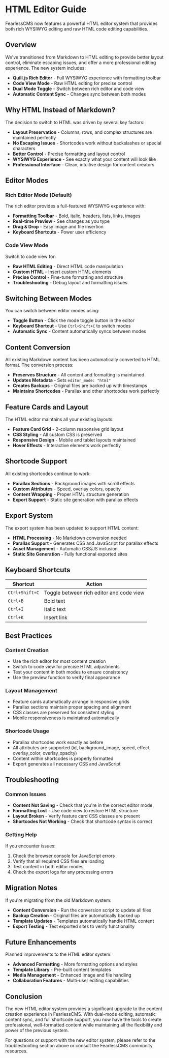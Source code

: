 # HTML Editor Guide

FearlessCMS now features a powerful HTML editor system that provides both rich WYSIWYG editing and raw HTML code editing capabilities.

## Overview

We've transitioned from Markdown to HTML editing to provide better layout control, eliminate escaping issues, and offer a more professional editing experience. The new system includes:

- **Quill.js Rich Editor** - Full WYSIWYG experience with formatting toolbar
- **Code View Mode** - Raw HTML editing for precise control
- **Dual Mode Toggle** - Switch between rich editor and code view
- **Automatic Content Sync** - Changes sync between both modes

## Why HTML Instead of Markdown?

The decision to switch to HTML was driven by several key factors:

- **Layout Preservation** - Columns, rows, and complex structures are maintained perfectly
- **No Escaping Issues** - Shortcodes work without backslashes or special characters
- **Better Control** - Precise formatting and layout control
- **WYSIWYG Experience** - See exactly what your content will look like
- **Professional Interface** - Clean, intuitive design for content creators

## Editor Modes

### Rich Editor Mode (Default)

The rich editor provides a full-featured WYSIWYG experience with:

- **Formatting Toolbar** - Bold, italic, headers, lists, links, images
- **Real-time Preview** - See changes as you type
- **Drag & Drop** - Easy image and file insertion
- **Keyboard Shortcuts** - Power user efficiency

### Code View Mode

Switch to code view for:

- **Raw HTML Editing** - Direct HTML code manipulation
- **Custom HTML** - Insert custom HTML elements
- **Precise Control** - Fine-tune formatting and structure
- **Troubleshooting** - Debug layout and formatting issues

## Switching Between Modes

You can switch between editor modes using:

- **Toggle Button** - Click the mode toggle button in the editor
- **Keyboard Shortcut** - Use `Ctrl+Shift+C` to switch modes
- **Automatic Sync** - Content automatically syncs between modes

## Content Conversion

All existing Markdown content has been automatically converted to HTML format. The conversion process:

- **Preserves Structure** - All content and formatting is maintained
- **Updates Metadata** - Sets `editor_mode: "html"`
- **Creates Backups** - Original files are backed up with timestamps
- **Maintains Shortcodes** - Parallax and other shortcodes work perfectly

## Feature Cards and Layout

The HTML editor maintains all your existing layouts:

- **Feature Card Grid** - 2-column responsive grid layout
- **CSS Styling** - All custom CSS is preserved
- **Responsive Design** - Mobile and tablet layouts maintained
- **Hover Effects** - Interactive elements work perfectly

## Shortcode Support

All existing shortcodes continue to work:

- **Parallax Sections** - Background images with scroll effects
- **Custom Attributes** - Speed, overlay colors, opacity
- **Content Wrapping** - Proper HTML structure generation
- **Export Support** - Static site generation with parallax effects

## Export System

The export system has been updated to support HTML content:

- **HTML Processing** - No Markdown conversion needed
- **Parallax Support** - Generates CSS and JavaScript for parallax effects
- **Asset Management** - Automatic CSS/JS inclusion
- **Static Site Generation** - Fully functional exported sites

## Keyboard Shortcuts

| Shortcut | Action |
|----------|--------|
| `Ctrl+Shift+C` | Toggle between rich editor and code view |
| `Ctrl+B` | Bold text |
| `Ctrl+I` | Italic text |
| `Ctrl+K` | Insert link |

## Best Practices

### Content Creation

- Use the rich editor for most content creation
- Switch to code view for precise HTML adjustments
- Test your content in both modes to ensure consistency
- Use the preview function to verify final appearance

### Layout Management

- Feature cards automatically arrange in responsive grids
- Parallax sections maintain proper spacing and alignment
- CSS classes are preserved for consistent styling
- Mobile responsiveness is maintained automatically

### Shortcode Usage

- Parallax shortcodes work exactly as before
- All attributes are supported (id, background_image, speed, effect, overlay_color, overlay_opacity)
- Content within shortcodes is properly formatted
- Export generates all necessary CSS and JavaScript

## Troubleshooting

### Common Issues

- **Content Not Saving** - Check that you're in the correct editor mode
- **Formatting Lost** - Use code view to restore HTML structure
- **Layout Broken** - Verify feature card CSS classes are present
- **Shortcodes Not Working** - Check that shortcode syntax is correct

### Getting Help

If you encounter issues:

1. Check the browser console for JavaScript errors
2. Verify that all required CSS files are loading
3. Test content in both editor modes
4. Check the export logs for any processing errors

## Migration Notes

If you're migrating from the old Markdown system:

- **Content Conversion** - Run the conversion script to update all files
- **Backup Creation** - Original files are automatically backed up
- **Template Updates** - Templates automatically handle HTML content
- **Export Testing** - Test exported sites to verify functionality

## Future Enhancements

Planned improvements to the HTML editor system:

- **Advanced Formatting** - More formatting options and styles
- **Template Library** - Pre-built content templates
- **Media Management** - Enhanced image and file handling
- **Collaboration Features** - Multi-user editing capabilities

## Conclusion

The new HTML editor system provides a significant upgrade to the content creation experience in FearlessCMS. With dual-mode editing, automatic content sync, and full shortcode support, you now have the tools to create professional, well-formatted content while maintaining all the flexibility and power of the previous system.

For questions or support with the new editor system, please refer to the troubleshooting section above or consult the FearlessCMS community resources. 
